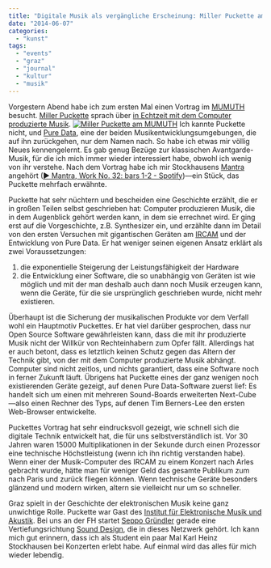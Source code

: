```yaml
---
title: "Digitale Musik als vergängliche Erscheinung: Miller Puckette am MUMUTH"
date: "2014-06-07"
categories: 
  - "kunst"
tags: 
  - "events"
  - "graz"
  - "journal"
  - "kultur"
  - "musik"
---
```


Vorgestern Abend habe ich zum ersten Mal einen Vortrag im [MUMUTH](http://www.kug.ac.at/studium-weiterbildung/studium/infrastruktur/das-mumuth.html "Das MUMUTH") besucht. [Miller Puckette](http://en.wikipedia.org/wiki/Miller_Puckette "Miller Puckette - Wikipedia, the free encyclopedia") sprach über [in Echtzeit mit dem Computer produzierte Musik](http://kultur.graz.at/kalender/event/941090118 "Kulturserver Graz"). [![Miller Puckette am MUMUTH](images/20140605202931-225x300.jpg)](http://wittenbrink.net/lostandfound/2014/06/digitale-musik-als-vergaengliche-erscheinung-miller-puckette-mumuth/attachment/20140605202931/) Ich kannte Puckette nicht, und [Pure Data](http://puredata.info/ "Pure Data — PD Community Site"), eine der beiden Musikentwicklungsumgebungen, die auf ihn zurückgehen, nur dem Namen nach. So habe ich etwas mir völlig Neues kennengelernt. Es gab genug Bezüge zur klassischen Avantgarde-Musik, für die ich mich immer wieder interessiert habe, obwohl ich wenig von ihr verstehe. Nach dem Vortrag habe ich mir Stockhausens [Mantra](http://www.klassikakzente.de/aktuell/klassik-news/artikel/article:65809/karlheinz-stockhausen-mantra "KARLHEINZ STOCKHAUSEN | Karlheinz Stockhausen - Mantra | News") angehört ([▶ Mantra, Work No. 32: bars 1-2 - Spotify](https://play.spotify.com/album/5hJrSRcTHRnJxdvdqyElVu "▶ Mantra, Work No. 32: bars 1-2 - Karlheinz Stockhausen - Spotify"))—ein Stück, das Puckette mehrfach erwähnte.

Puckette hat sehr nüchtern und bescheiden eine Geschichte erzählt, die er in großen Teilen selbst geschrieben hat: Computer produzieren Musik, die in dem Augenblick gehört werden kann, in dem sie errechnet wird. Er ging erst auf die Vorgeschichte, z.B. Synthesizer ein, und erzählte dann im Detail von den ersten Versuchen mit gigantischen Geräten am [IRCAM](http://www.ircam.fr/ "WWW Ircam: Accueil") und der Entwicklung von Pure Data. Er hat weniger seinen eigenen Ansatz erklärt als zwei Voraussetzungen:

1. die exponentielle Steigerung der Leistungsfähigkeit der Hardware
2. die Entwicklung einer Software, die so unabhängig von Geräten ist wie möglich und mit der man deshalb auch dann noch Musik erzeugen kann, wenn die Geräte, für die sie ursprünglich geschrieben wurde, nicht mehr existieren.

Überhaupt ist die Sicherung der musikalischen Produkte vor dem Verfall wohl ein Hauptmotiv Puckettes. Er hat viel darüber gesprochen, dass nur Open Source Software gewährleisten kann, dass die mit ihr produzierte Musik nicht der Willkür von Rechteinhabern zum Opfer fällt. Allerdings hat er auch betont, dass es letztlich keinen Schutz gegen das Altern der Technik gibt, von der mit dem Computer produzierte Musik abhängt. Computer sind nicht zeitlos, und nichts garantiert, dass eine Software noch in ferner Zukunft läuft. Übrigens hat Puckette eines der ganz wenigen noch existierenden Geräte gezeigt, auf denen Pure Data-Software zuerst lief: Es handelt sich um einen mit mehreren Sound-Boards erweiterten Next-Cube—also einen Rechner des Typs, auf denen Tim Berners-Lee den ersten Web-Browser entwickelte.

Puckettes Vortrag hat sehr eindrucksvoll gezeigt, wie schnell sich die digitale Technik entwickelt hat, die für uns selbstverständlich ist. Vor 30 Jahren waren 15000 Multiplikationen in der Sekunde durch einen Prozessor eine technische Höchstleistung (wenn ich ihn richtig verstanden habe). Wenn einer der Musik-Computer des IRCAM zu einem Konzert nach Arles gebracht wurde, hätte man für weniger Geld das gesamte Publikum zum nach Paris und zurück fliegen können. Wenn technische Geräte besonders glänzend und modern wirken, altern sie vielleicht nur um so schneller.

Graz spielt in der Geschichte der elektronischen Musik keine ganz unwichtige Rolle. Puckette war Gast des [Institut für Elektronische Musik und Akustik](http://iem.kug.ac.at/ "Institut für Elektronische Musik und Akustik - IEM"). Bei uns an der FH startet [Seppo Gründler](http://iem.kug.ac.at/projects/workspace/projekte-bis-2008/composition/archiv/prod-90-00/mp97/do2/gruendler-html.html "IEM:Seppo Gründler") gerade eine Vertiefungsrichtung [Sound Design](http://www.fh-joanneum.at/aw/home/leitbild/News_Events/News/~ctpr/Sound_Design/?lan=de "FH JOANNEUM und Kunstuniversität Graz starten gemeinsamen 'Sound Design'-Studiengang"), die in dieses Netzwerk gehört. Ich kann mich gut erinnern, dass ich als Student ein paar Mal Karl Heinz Stockhausen bei Konzerten erlebt habe. Auf einmal wird das alles für mich wieder lebendig.
